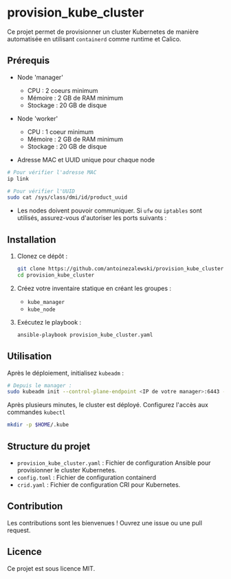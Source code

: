 # provision_kube_cluster

Ce projet permet de provisionner un cluster Kubernetes de manière automatisée en utilisant `containerd` comme runtime et Calico.

## Prérequis

- Node 'manager'
    - CPU : 2 coeurs minimum
    - Mémoire : 2 GB de RAM minimum
    - Stockage : 20 GB de disque

- Node 'worker'
    - CPU : 1 coeur minimum
    - Mémoire : 2 GB de RAM minimum
    - Stockage : 20 GB de disque

- Adresse MAC et UUID unique pour chaque node
```bash
# Pour vérifier l'adresse MAC
ip link

# Pour vérifier l'UUID
sudo cat /sys/class/dmi/id/product_uuid
```

- Les nodes doivent pouvoir communiquer. Si `ufw` ou `iptables` sont utilisés, assurez-vous d'autoriser les ports suivants :


## Installation

1. Clonez ce dépôt :
    ```bash
    git clone https://github.com/antoinezalewski/provision_kube_cluster.git
    cd provision_kube_cluster
    ```

2. Créez votre inventaire statique en créant les groupes :
    - `kube_manager`
    - `kube_node`

3. Exécutez le playbook :
    ```bash
    ansible-playbook provision_kube_cluster.yaml
    ```

## Utilisation

Après le déploiement, initialisez `kubeadm` :
```bash
# Depuis le manager :
sudo kubeadm init --control-plane-endpoint <IP de votre manager>:6443 --pod-network-cidr=10.244.0.0/16
```

Après plusieurs minutes, le cluster est déployé. Configurez l'accès aux commandes `kubectl`
```bash
mkdir -p $HOME/.kube

```

## Structure du projet

- `provision_kube_cluster.yaml` : Fichier de configuration Ansible pour provisionner le cluster Kubernetes.
- `config.toml` : Fichier de configuration containerd
- `crid.yaml` : Fichier de configuration CRI pour Kubernetes.

## Contribution

Les contributions sont les bienvenues ! Ouvrez une issue ou une pull request.

## Licence

Ce projet est sous licence MIT.